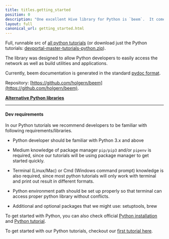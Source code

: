 ```yaml
---
title: titles.getting_started
position: 0
description: "One excellent Hive library for Python is `beem`.  It comes with a BIP38 encrypted wallet and a practical CLI utility called `beempy`."
layout: full
canonical_url: getting_started.html
---
```

Full, runnable src of [all python tutorials](https://gitlab.syncad.com/hive/devportal/-/tree/master/tutorials/python) (or download just the Python tutorials: [devportal-master-tutorials-python.zip](https://gitlab.syncad.com/hive/devportal/-/archive/master/devportal-master-tutorials-python.zip?path=tutorials/python)).

The library was designed to allow Python developers to easily access the network as well as build utilities and applications.

Currently, beem documentation is generated in the standard [pydoc format](https://beem.readthedocs.io/en/latest/).

Repository: [https://github.com/holgern/beem](https://github.com/holgern/beem).

**<a href="{{ '/quickstart/#quickstart-choose-library' | relative_url }}">Alternative Python libraries</a>**


---

#### Dev requirements

In our Python tutorials we recommend developers to be familiar with following requirements/libraries.

* Python developer should be familiar with Python 3.x and above

* Medium knowledge of package manager `pip/pip3` and/or `pipenv` is required, since our tutorials will be using package manager to get started quickly.

* Terminal (Linux/Mac) or Cmd (Windows command prompt) knowledge is also required, since most python tutorials will only work with terminal and print out result in different formats. 

* Python environment path should be set up properly so that terminal can access proper python library without conflicts.

* Additional and optional packages that we might use: setuptools, brew


To get started with Python, you can also check official [Python installation](https://wiki.python.org/moin/BeginnersGuide/Download) and [Python tutorial](https://docs.python.org/3/tutorial/).

To get started with our Python tutorials, checkout our [first tutorial here](get_posts.html).

